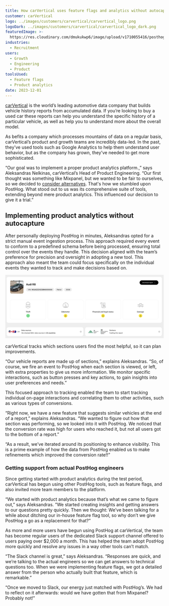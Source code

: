 ```yaml
---
title: How carVertical uses feature flags and analytics without autocapture
customer: carVertical
logo: ../images/customers/carvertical/carvertical_logo.png
logoDark: ../images/customers/carvertical/carvertical_logo_dark.png
featuredImage: >-
  https://res.cloudinary.com/dmukukwp6/image/upload/v1710055416/posthog.com/contents/images/customers/carvertical/featured.jpg
industries:
  - Recruitment
users:
  - Growth
  - Engineering
  - Product
toolsUsed:
  - Feature flags
  - Product analytics
date: 2023-12-01
---
```


[carVertical](https://www.carvertical.com/) is the world’s leading automotive data company that builds vehicle history reports from accumulated data. If you’re looking to buy a used car these reports can help you understand the specific history of a particular vehicle, as well as help you to understand more about the overall model.

As befits a company which processes mountains of data on a regular basis, carVertical’s product and growth teams are incredibly data-led. In the past, they’ve used tools such as Google Analytics to help them understand user behavior, but as the company has grown, they’ve needed to get more sophisticated.

“Our goal was to implement a proper product analytics platform.,” says Aleksandras Nelkinas, carVertical’s Head of Product Engineering. “Our first thought was something like Mixpanel, but we wanted to be fair to ourselves, so we decided to [consider alternatives](/blog/best-mixpanel-alternatives). That's how we stumbled upon PostHog. What stood out to us was its comprehensive suite of tools, extending beyond mere product analytics. This influenced our decision to give it a trial.”

## Implementing product analytics without autocapture

After personally deploying PostHog in minutes, Aleksandras opted for a strict manual event ingestion process. This approach required every event to conform to a predefined schema before being processed, ensuring total control over the events they handle. This decision aligned with the team’s preference for precision and oversight in adopting a new tool. This approach also meant the team could focus specifically on the individual events they wanted to track and make decisions based on.

![PostHog x carVertical](../images/customers/carvertical/carvertical_sample.png)
<Caption>carVertical tracks which sections users find the most helpful, so it can plan improvements.</Caption>

“Our vehicle reports are made up of sections,” explains Aleksandras. “So, of course, we fire an event to PostHog when each section is viewed, or left, with extra properties to give us more information. We monitor specific interactions, such as button presses and key actions, to gain insights into user preferences and needs.”

This focused approach to tracking enabled the team to start tracking individual on-page interactions and correlating them to other activities, such as various types of conversions.

“Right now, we have a new feature that suggests similar vehicles at the end of a report,” explains Aleksandras. “We wanted to figure out how that section was performing, so we looked into it with PostHog. We noticed that the conversion rate was high for users who reached it, but not all users got to the bottom of a report.”

“As a result, we’ve iterated around its positioning to enhance visibility. This is a prime example of how the data from PostHog enabled us to make refinements which improved the conversion rate!!”

### Getting support from actual PostHog engineers

Since getting started with product analytics during the test period, carVertical has begun using other PostHog tools, such as feature flags, and also invited more team members to the platform.

“We started with product analytics because that’s what we came to figure out,” says Aleksandras. ”We started creating insights and getting answers to our questions pretty quickly. Then we thought: We’ve been talking for a while about ditching our in-house feature flag tool, so why don’t we give PostHog a go as a replacement for that?”

<BorderWrapper>
<Quote
    imageSource="/images/customers/aleks.png"
    size="md"
    name="Aleksandras Nelkinas"
    title="Head of Product Engineering, carVertical"
    quote={`“Feature flags immediately bought a lot of value. What’s really elegant is how flags interlink with product analytics too. We can see exactly how users react, when needed!”`}
/>
</BorderWrapper>

As more and more users have begun using PostHog at carVertical, the team has become regular users of the dedicated Slack support channel offered to users paying over $2,000 a month. This has helped the team adopt PostHog more quickly and resolve any issues in a way other tools can’t match.

“The Slack channel is great,” says Aleksandras. “Responses are quick, and we’re talking to the actual engineers so we can get answers to technical questions too. When we were implementing feature flags, we got a detailed answer from the person who actually built that feature, which is remarkable.”

“Once we moved to Slack, our energy just matched with PostHog’s. We had to reflect on it afterwards: would we have gotten that from Mixpanel? Probably not!”
